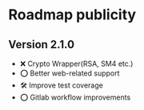 # Roadmap publicity

## Version 2.1.0

- ❌ Crypto Wrapper(RSA, SM4 etc.)
- ⭕️ Better web-related support
- 🛠️ Improve test coverage
- ⭕️ Gitlab workflow improvements